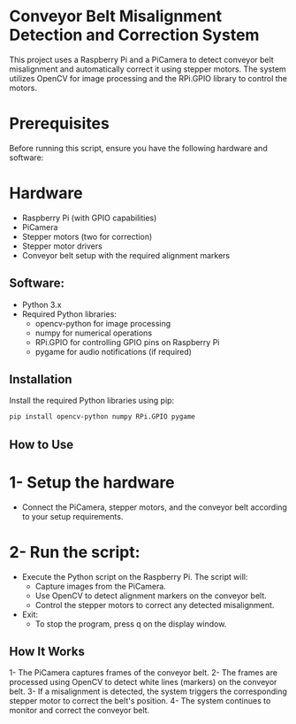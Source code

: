 # Conveyor Belt Misalignment Detection and Correction System
This project uses a Raspberry Pi and a PiCamera to detect conveyor belt misalignment and automatically correct it using stepper motors. The system utilizes OpenCV for image processing and the RPi.GPIO library to control the motors.

# Prerequisites
Before running this script, ensure you have the following hardware and software:

# Hardware
- Raspberry Pi (with GPIO capabilities)
- PiCamera
- Stepper motors (two for correction)
- Stepper motor drivers
- Conveyor belt setup with the required alignment markers

## Software:

- Python 3.x
- Required Python libraries:
  - opencv-python for image processing
  - numpy for numerical operations
  - RPi.GPIO for controlling GPIO pins on Raspberry Pi
  - pygame for audio notifications (if required)
  
## Installation
Install the required Python libraries using pip:

```sh
pip install opencv-python numpy RPi.GPIO pygame
```
## How to Use
# 1- Setup the hardware
- Connect the PiCamera, stepper motors, and the conveyor belt according to your setup requirements.
# 2- Run the script:
-  Execute the Python script on the Raspberry Pi. The script will:
   - Capture images from the PiCamera.
   - Use OpenCV to detect alignment markers on the conveyor belt.
   - Control the stepper motors to correct any detected misalignment.
- Exit:
   - To stop the program, press q on the display window.

## How It Works
1- The PiCamera captures frames of the conveyor belt.
2- The frames are processed using OpenCV to detect white lines (markers) on the conveyor belt.
3- If a misalignment is detected, the system triggers the corresponding stepper motor to correct the belt's position.
4- The system continues to monitor and correct the conveyor belt.

